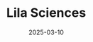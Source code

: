 ---  
layout: startup_page  
title: "Lila Sciences"  
id: "lila.ai"  
permalink: "/lilascienceslila.ai03102025/"  
website: "https://www.lila.ai/"  
funding_round: "Seed"  
funding_amount: "$200M"  
investors: "Flagship Pioneering, General Catalyst, March Capital, ARK Venture Fund, Altitude Life Science Ventures, Blue Horizon Advisors, State of Michigan Retirement System, Modi Ventures, a wholly owned subsidiary of the Abu Dhabi Investment Authority (ADIA)"  
about: "Lila Sciences is building a scientific superintelligence platform and fully autonomous labs for life, chemical, and materials sciences. The company aims to apply AI to every aspect of the scientific method, helping scientists design, conduct, and analyze experiments more efficiently. Their platform combines generative AI with scalable and autonomous AI science units to accelerate discoveries in various fields."  
markets: "Artificial Intelligence (AI), Life Science, Software"  
hq: "Cambridge, Massachusetts, United States"  
founded_year: "2023"  
linkedin: "https://www.linkedin.com/company/lila-sciences"  
twitter: "https://twitter.com/LilaSciences"  
instagram: ""  
facebook: ""  
crunchbase: "https://www.crunchbase.com/organization/lila-sciences"  
pitchbook: "https://pitchbook.com/profiles/company/719996-50"  

date_display: "10-Mar-2025"  
date: "2025-03-10"

# SEO Optimization  
meta_title: "Lila Sciences - Seed Funding ($200M)"  
meta_description: "Lila Sciences, Lila Sciences is building a scientific superintelligence platform and fully autonomous labs for life, chemical, and materials sciences. The company ai..."  
meta_keywords: "Lila Sciences, Artificial Intelligence (AI), Life Science, Software, Seed funding"  
canonical_url: "https://startup.projectstartups.com/lilascienceslila.ai03102025/"  
---